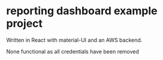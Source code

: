 # reporting dashboard example project

Written in React with material-UI and an AWS backend.

None functional as all credentials have been removed






